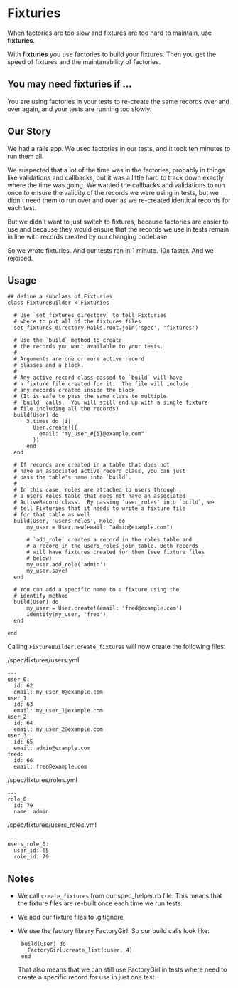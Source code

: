 # Fixturies

When factories are too slow and fixtures are too hard to maintain, use **fixturies**.

With **fixturies** you use factories to build your fixtures.  Then you get the speed
of fixtures and the maintanability of factories.

## You may need fixturies if ...

You are using factories in your tests to re-create the same records over and over
again, and your tests are running too slowly.

## Our Story

We had a rails app.  We used factories in our tests, and it took ten minutes to run them all.

We suspected that a lot of the time was in the factories, probably in things like validations and callbacks, but it was a little hard to track down exactly where the time was going.  We wanted the callbacks and validations to run once to ensure the validity of the records we were using in tests, but we didn't need them to run over and over as we re-created identical records for each test.  

But we didn't want to just switch to fixtures, because factories are easier to use and because they would ensure that the records we use in tests remain in line with records created by our changing codebase.

So we wrote fixturies.  And our tests ran in 1 minute.  10x faster.  And we rejoiced.

## Usage

    ## define a subclass of Fixturies
    class FixtureBuilder < Fixturies

      # Use `set_fixtures_directory` to tell Fixturies 
      # where to put all of the fixtures files
      set_fixtures_directory Rails.root.join('spec', 'fixtures')

      # Use the `build` method to create
      # the records you want available to your tests.
      #
      # Arguments are one or more active record
      # classes and a block.
      # 
      # Any active record class passed to `build` will have
      # a fixture file created for it.  The file will include
      # any records created inside the block.
      # (It is safe to pass the same class to multiple
      # `build` calls.  You will still end up with a single fixture
      # file including all the records) 
      build(User) do
          3.times do |i|
            User.create!({
              email: "my_user_#{i}@example.com"
            })
          end
      end

      # If records are created in a table that does not 
      # have an associated active record class, you can just
      # pass the table's name into `build`. 
      #
      # In this case, roles are attached to users through
      # a users_roles table that does not have an associated
      # ActiveRecord class.  By passing 'user_roles' into `build`, we
      # tell Fixturies that it needs to write a fixture file
      # for that table as well
      build(User, 'users_roles', Role) do
          my_user = User.new(email: "admin@example.com")

          # `add_role` creates a record in the roles table and
          # a record in the users_roles join table. Both records
          # will have fixtures created for them (see fixture files
          # below)
          my_user.add_role('admin')
          my_user.save!
      end

      # You can add a specific name to a fixture using the
      # identify method
      build(User) do
          my_user = User.create!(email: 'fred@example.com')
          identify(my_user, 'fred')
      end

    end


Calling `FixtureBuilder.create_fixtures` will now create the following files:

/spec/fixtures/users.yml
  
    ---
    user_0:
      id: 62
      email: my_user_0@example.com
    user_1:
      id: 63
      email: my_user_1@example.com
    user_2:
      id: 64
      email: my_user_2@example.com
    user_3:
      id: 65
      email: admin@example.com
    fred:
      id: 66
      email: fred@example.com

/spec/fixtures/roles.yml

    ---
    role_0:
      id: 79
      name: admin

/spec/fixtures/users_roles.yml

    ---
    users_role_0:
      user_id: 65
      role_id: 79


## Notes

 * We call `create_fixtures` from our spec_helper.rb file.  This means that the fixture files
   are re-built once each time we run tests.
 * We add our fixture files to .gitignore
 * We use the factory library FactoryGirl.  So our build calls look like:

        build(User) do
          FactoryGirl.create_list(:user, 4)
        end

   That also means that we can still use FactoryGirl in tests where need to create a specific record for use in just one test.